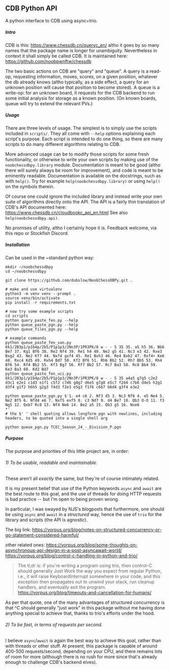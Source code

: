 ## CDB Python API

A python interface to CDB using async+trio.


##### Intro

CDB is this: https://www.chessdb.cn/queryc_en/ altho it goes by so many names that the package name is longer for
unambiguity. Nevertheless in context it shall simply be called CDB. It is maintained here:
https://github.com/noobpwnftw/chessdb

The two basic actions on CDB are "query" and "queue". A query is a read-op, requesting information, moves, scores, on
a given position, whatever the db already knows (altho typically, as a side effect, a query for an unknown position will
cause that position to become stored). A queue is a write-op: for an unknown board, it requests for the CDB
backend to run some initial analysis for storage as a known position. (On known boards, queue will try to extend the
relevant PVs.)


##### Usage

There are three levels of usage. The simplest is to simply use the scripts included in `scripts/`. They all come with
`--help` options explaining each script's purpose. Each script is intended to do one thing, so there are many scripts to
do many different algorithms relating to CDB.

More advanced usage can be to modify those scripts for some fresh functionality, or otherwise to write your own scripts
by making use of the `noobchessdbpy.library` module. Documentation is meant to be good (altho there will surely always
be room for improvement), and code is meant to be eminently readable. Documentation is available on the docstrings, such
as with `help()`. Try for example `help(noobchessdbpy.library)` or using `help()` on the symbols therein.

Of course one could ignore the included library and instead write your own suite of algorithms directly onto the API.
The API is a fairly thin translation of CDB's API documented here: https://www.chessdb.cn/cloudbookc_api_en.html
See also `help(noobchessdbpy.api)`.

No promises of utility, altho I certainly hope it is. Feedback welcome, via this repo or Stockfish Discord.


##### Installation

Can be used in the ~standard python way:

```
mkdir ~/noobchessdbpy
cd ~/noobchessdbpy

git clone https://github.com/dubslow/NoobChessDBPy.git .

# make and use virtualenv
python3 -m venv venv --prompt .
source venv/bin/activate
pip install -r requirements.txt

# now try some example scripts
cd scripts
python query_paste_fen.py --help
python queue_paste_pgn.py --help
python queue_files_pgn.py --help

# example commands
python queue_paste_fen_san.py 6k1/2B3p1/p1b4p/2b5/P1p1p3/2Nn3P/1PR3PK/8 w - - 5 35 35. a5 h5 36. Bb6 Be7 37. Kg1 Bf6 38. Re2 Nf4 39. Re1 h4 40. Ne2 g5 41. Nc3 e3 42. Rxe3 Bxg2 43. Ne2 Kf7 44. Nxf4 gxf4 45. Re1 Bxh3 46. Re4 Bxb2 47. Rxf4+ Ke6 48. Rxc4 Kd5 49. Rxh4 Bd7 50. Kf2 Bf6 51. Rh6 Bb2 52. Rh7 Bb5 53. Rh4 Bf6 54. Rf4 Bb2 55. Kf3 Bg7 56. Rf7 Bb2 57. Rc7 Ba3 58. Rc8 Bb4 59. Ke3 Ba3 60. Kd2 Bd7
python queue_paste_fen_uci.py 6k1/2B3p1/p1b4p/2b5/P1p1p3/2Nn3P/1PR3PK/8 w - - 5 35 a4a5 g7g5 c2e2 d3c1 e2e1 c1d3 e1f1 c5f2 c7d6 g8g7 d6e5 g7g8 e5c7 f2d4 c7b6 d4e5 h2g1 d3f4 g1f2 h6h5 g2g3 f4d3 f2e3 e5g3 f1f6 c6b7 b6d4 g3f4 e3e2

python queue_paste_pgn.py $'1. e4 c6 2. Nf3 d5 3. Nc3 Nf6 4. e5 Ne4 5. Ne2 Bf5 6. Nfd4 e6 7. Nxf5 exf5 8. c3 Nd7 9. d4 Be7 10. Qb3 O-O 11. f3 Ng5 12. Qxb7 Rc8 13. Nf4 Ne6 14. Be2 a5 15. Qb3 g5 16. Nxe6
*'
# the $' ' shell quoting allows longform pgn with newlines, including headers, to be quoted into a single shell arg

python queue_pgn.py TCEC_Season_24_-_Division_P.pgn
```


##### Purpose

The purpose and priorities of this little project are, in order:

###### 1) To be usable, readable and maintainable.

These aren't all *exactly* the same, but they're of course intimately related.

It is my present belief that use of the Python keywords `async` and `await` are the best route to this goal, and the use
of threads for doing HTTP requests is bad practice -- but I'm open to being proven wrong.

In particular, I was swayed by NJS's blogposts that furthermore, one should be using `async` and `await` in a *structured*
way, hence the use of `trio` for the library and scripts (the API is agnostic).

The big link: https://vorpus.org/blog/notes-on-structured-concurrency-or-go-statement-considered-harmful/

other related ones:
https://vorpus.org/blog/some-thoughts-on-asynchronous-api-design-in-a-post-asyncawait-world/
https://vorpus.org/blog/control-c-handling-in-python-and-trio/
> The tl;dr is: if you're writing a program using trio, then control-C should generally Just Work the way you expect from
> regular Python, i.e., it will raise KeyboardInterrupt somewhere in your code, and this exception then propagates out
> to unwind your stack, run cleanup handlers, and eventually exit the program.
https://vorpus.org/blog/timeouts-and-cancellation-for-humans/

As per that quote, one of the many advantages of structured concurrency is that ^C should generally "just work" in this
package without me having done anything special to achieve that, thanks to trio's efforts under the hood.


###### 2) To be fast, in terms of requests per second.

I believe `async`/`await` is again the best way to achieve this goal, rather than with threads or other stuff. At present,
this package is capable of around 400-500 requests/second, depending on your CPU, and there remains lots of room for more
(although there is no rush for more since that's already enough to challenge CDB's backend elves).
